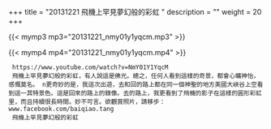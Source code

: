 +++
title = "20131221  飛機上罕見夢幻般的彩虹 "
description = ""
weight = 20
+++

{{< mymp3 mp3="20131221_nmy01y1yqcm.mp3" >}}

{{< mymp4 mp4="20131221_nmy01y1yqcm.mp4" >}}

     https://www.youtube.com/watch?v=NmY01Y1YqcM 
     飛機上罕見夢幻般的彩虹，有人說這是佛光。總之，任何人看到這樣的奇景，都會心曠神怡，感慨莫名。 n更奇妙的是，我這次出遊，去和回的路上都在同一個神聖的地方美國大峽谷上空看到這一其特景色。這是回來的路上的錄像。去的路上，我更看到了飛機的影子在這樣的圓形彩虹里，而且持續很長時間。妙不可言。欲觀賞照片，請移步：www.facebook.com/baiqiao.tang 
     飛機上罕見夢幻般的彩虹 
